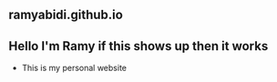 ## ramyabidi.github.io
## Hello I'm Ramy if this shows up then it works
- This is my personal website
